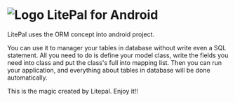 # ![Logo](https://github.com/LitePalFramework/LitePal/blob/master/sample/res/drawable-ldpi/logo.png) LitePal for Android
LitePal uses the ORM concept into android project.

You can use it to manager your tables in database without write even a SQL statement. All you need to do is define your model class, write the fields you need into class and put the class's full into mapping list. Then you can run your application, and everything about tables in database will be done automatically.

This is the magic created by Litepal. Enjoy it!!
